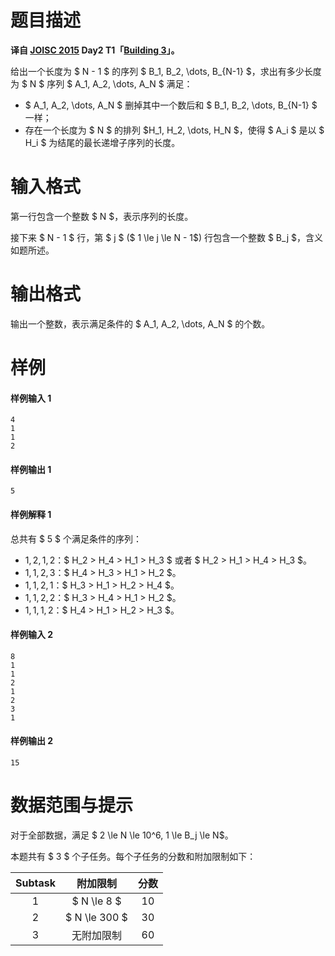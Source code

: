 
# 题目描述

**译自 [JOISC 2015](https://www.ioi-jp.org/camp/2015/2015-sp-tasks/index.html) Day2 T1「[Building 3](https://www.ioi-jp.org/camp/2015/2015-sp-tasks/2015-sp-d2.pdf)」。**

给出一个长度为 $ N - 1 $ 的序列 $ B_1, B_2, \dots, B_{N-1} $，求出有多少长度为 $ N $ 序列 $ A_1, A_2, \dots, A_N $ 满足：

+ $ A_1, A_2, \dots, A_N $ 删掉其中一个数后和 $ B_1, B_2, \dots, B_{N-1} $ 一样；
+ 存在一个长度为 $ N $ 的排列 $H_1, H_2, \dots, H_N $，使得 $ A_i $ 是以 $ H_i $ 为结尾的最长递增子序列的长度。

# 输入格式

第一行包含一个整数 $ N $，表示序列的长度。

接下来 $ N - 1 $ 行，第 $ j $ ($ 1 \le j \le N - 1$) 行包含一个整数 $ B_j $，含义如题所述。

# 输出格式

输出一个整数，表示满足条件的 $ A_1, A_2, \dots, A_N $ 的个数。

# 样例

#### 样例输入 1
```plain
4
1
1
2
```

#### 样例输出 1
```plain
5
```

#### 样例解释 1

总共有 $ 5 $ 个满足条件的序列：

+ $1, 2, 1, 2$：$ H_2 > H_4 > H_1 > H_3 $ 或者 $ H_2 > H_1 > H_4 > H_3 $。
+ $1, 1, 2, 3$：$ H_4 > H_3 > H_1 > H_2 $。
+ $1, 1, 2, 1$：$ H_3 > H_1 > H_2 > H_4 $。
+ $1, 1, 2, 2$：$ H_3 > H_4 > H_1 > H_2 $。
+ $1, 1, 1, 2$：$ H_4 > H_1 > H_2 > H_3 $。


#### 样例输入 2
```plain
8
1
1
2
1
2
3
1
```

#### 样例输出 2
```plain
15
```

# 数据范围与提示

对于全部数据，满足 $ 2 \le N \le 10^6, 1 \le B_j \le N$。

本题共有 $ 3 $ 个子任务。每个子任务的分数和附加限制如下：

| Subtask | 附加限制 | 分数 |
|:-------:|:-------:|:---:|
| 1 | $ N \le 8 $ | 10 |
| 2 | $ N \le 300 $ | 30 |
| 3 | 无附加限制 | 60 |


